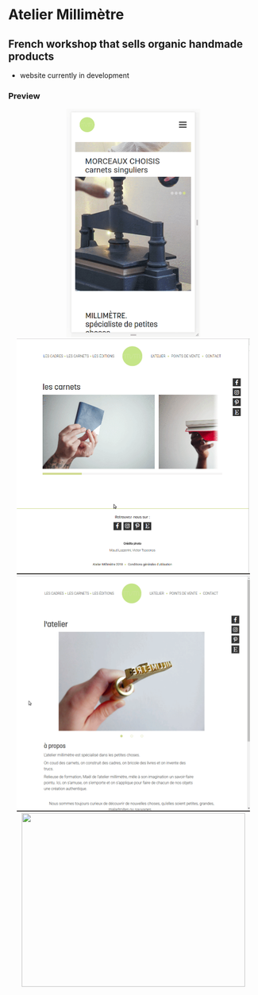 # Atelier Millimètre

## French workshop that sells organic handmade products

* website currently in development

### Preview

<p align="center">
  <img src="https://github.com/grmnlrt/atelier-millimetre/blob/master/gifs/homepage.gif" width="270" height="460"/>

  <img src="https://github.com/grmnlrt/atelier-millimetre/blob/master/gifs/carousel-carnets.gif" width="470" height="475"/>

  <img src="https://github.com/grmnlrt/atelier-millimetre/blob/master/gifs/atelier.gif" width="470" height="475"/>

  <img src="https://github.com/grmnlrt/atelier-millimetre/blob/master/gifs/points-de-vente.gif" width="450" height="350"/>
</p>
